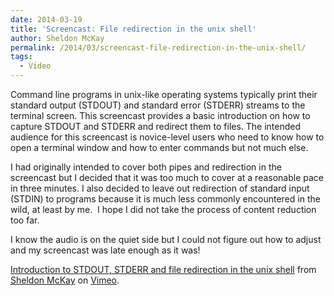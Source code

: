 ```yaml
---
date: 2014-03-19
title: 'Screencast: File redirection in the unix shell'
author: Sheldon McKay
permalink: /2014/03/screencast-file-redirection-in-the-unix-shell/
tags:
  - Video
---
```

Command line programs in unix-like operating systems typically print their standard output (STDOUT) and standard error (STDERR) streams to the terminal screen. This screencast provides a basic introduction on how to capture STDOUT and STDERR and redirect them to files. The intended audience for this screencast is novice-level users who need to know how to open a terminal window and how to enter commands but not much else.

I had originally intended to cover both pipes and redirection in the screencast but I decided that it was too much to cover at a reasonable pace in three minutes. I also decided to leave out redirection of standard input (STDIN) to programs because it is much less commonly encountered in the wild, at least by me.  I hope I did not take the process of content reduction too far.

I know the audio is on the quiet side but I could not figure out how to adjust and my screencast was late enough as it was!



[Introduction to STDOUT, STDERR and file redirection in the unix shell][1] from [Sheldon McKay][2] on [Vimeo][3].

 [1]: http://vimeo.com/89500734
 [2]: http://vimeo.com/user26073031
 [3]: https://vimeo.com
